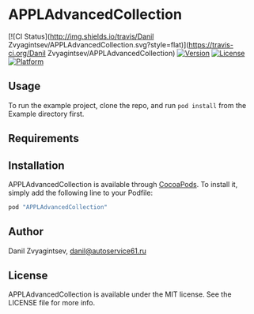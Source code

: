# APPLAdvancedCollection

[![CI Status](http://img.shields.io/travis/Danil Zvyagintsev/APPLAdvancedCollection.svg?style=flat)](https://travis-ci.org/Danil Zvyagintsev/APPLAdvancedCollection)
[![Version](https://img.shields.io/cocoapods/v/APPLAdvancedCollection.svg?style=flat)](http://cocoapods.org/pods/APPLAdvancedCollection)
[![License](https://img.shields.io/cocoapods/l/APPLAdvancedCollection.svg?style=flat)](http://cocoapods.org/pods/APPLAdvancedCollection)
[![Platform](https://img.shields.io/cocoapods/p/APPLAdvancedCollection.svg?style=flat)](http://cocoapods.org/pods/APPLAdvancedCollection)

## Usage

To run the example project, clone the repo, and run `pod install` from the Example directory first.

## Requirements

## Installation

APPLAdvancedCollection is available through [CocoaPods](http://cocoapods.org). To install
it, simply add the following line to your Podfile:

```ruby
pod "APPLAdvancedCollection"
```

## Author

Danil Zvyagintsev, danil@autoservice61.ru

## License

APPLAdvancedCollection is available under the MIT license. See the LICENSE file for more info.
